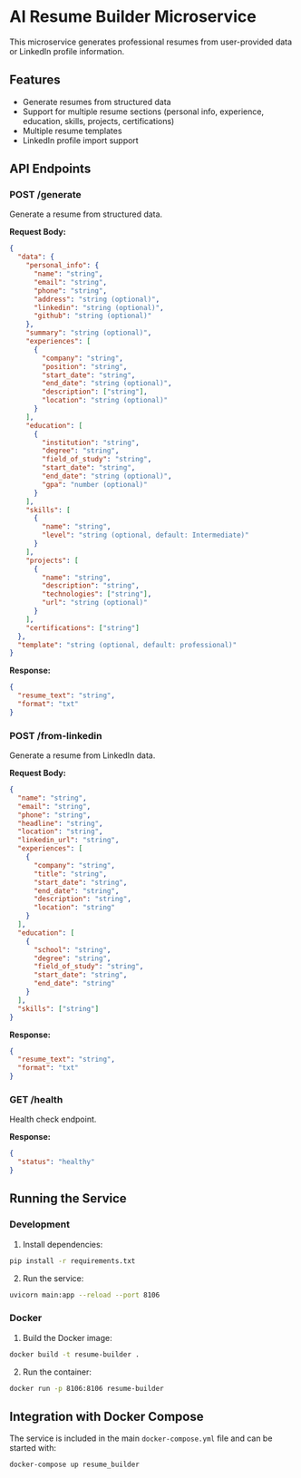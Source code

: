 # AI Resume Builder Microservice

This microservice generates professional resumes from user-provided data or LinkedIn profile information.

## Features

- Generate resumes from structured data
- Support for multiple resume sections (personal info, experience, education, skills, projects, certifications)
- Multiple resume templates
- LinkedIn profile import support

## API Endpoints

### POST /generate

Generate a resume from structured data.

**Request Body:**
```json
{
  "data": {
    "personal_info": {
      "name": "string",
      "email": "string",
      "phone": "string",
      "address": "string (optional)",
      "linkedin": "string (optional)",
      "github": "string (optional)"
    },
    "summary": "string (optional)",
    "experiences": [
      {
        "company": "string",
        "position": "string",
        "start_date": "string",
        "end_date": "string (optional)",
        "description": ["string"],
        "location": "string (optional)"
      }
    ],
    "education": [
      {
        "institution": "string",
        "degree": "string",
        "field_of_study": "string",
        "start_date": "string",
        "end_date": "string (optional)",
        "gpa": "number (optional)"
      }
    ],
    "skills": [
      {
        "name": "string",
        "level": "string (optional, default: Intermediate)"
      }
    ],
    "projects": [
      {
        "name": "string",
        "description": "string",
        "technologies": ["string"],
        "url": "string (optional)"
      }
    ],
    "certifications": ["string"]
  },
  "template": "string (optional, default: professional)"
}
```

**Response:**
```json
{
  "resume_text": "string",
  "format": "txt"
}
```

### POST /from-linkedin

Generate a resume from LinkedIn data.

**Request Body:**
```json
{
  "name": "string",
  "email": "string",
  "phone": "string",
  "headline": "string",
  "location": "string",
  "linkedin_url": "string",
  "experiences": [
    {
      "company": "string",
      "title": "string",
      "start_date": "string",
      "end_date": "string",
      "description": "string",
      "location": "string"
    }
  ],
  "education": [
    {
      "school": "string",
      "degree": "string",
      "field_of_study": "string",
      "start_date": "string",
      "end_date": "string"
    }
  ],
  "skills": ["string"]
}
```

**Response:**
```json
{
  "resume_text": "string",
  "format": "txt"
}
```

### GET /health

Health check endpoint.

**Response:**
```json
{
  "status": "healthy"
}
```

## Running the Service

### Development

1. Install dependencies:
```bash
pip install -r requirements.txt
```

2. Run the service:
```bash
uvicorn main:app --reload --port 8106
```

### Docker

1. Build the Docker image:
```bash
docker build -t resume-builder .
```

2. Run the container:
```bash
docker run -p 8106:8106 resume-builder
```

## Integration with Docker Compose

The service is included in the main `docker-compose.yml` file and can be started with:
```bash
docker-compose up resume_builder
```